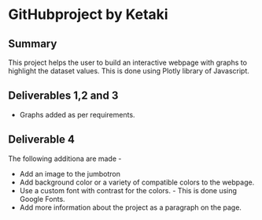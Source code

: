 # GitHubproject by Ketaki
## Summary
This project helps the user to build an interactive webpage with graphs to highlight the dataset values. This is done using Plotly library of Javascript.
## Deliverables 1,2 and 3
- Graphs added as per requirements.
## Deliverable 4
The following additiona are made -
- Add an image to the jumbotron
- Add background color or a variety of compatible colors to the webpage.
- Use a custom font with contrast for the colors. - This is done using Google Fonts.
- Add more information about the project as a paragraph on the page.
